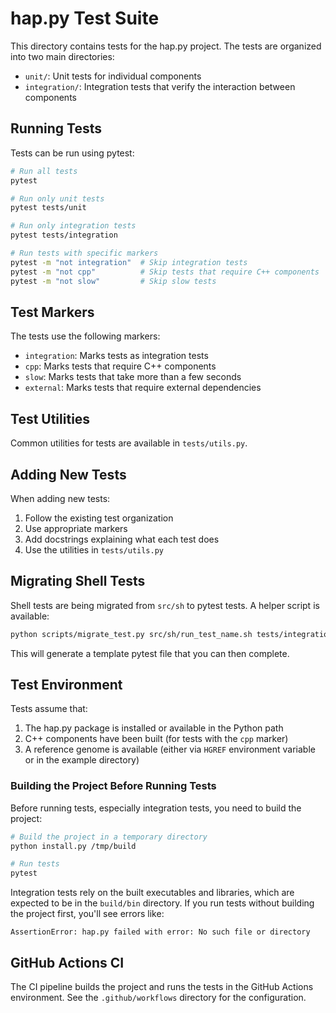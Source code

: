 # hap.py Test Suite

This directory contains tests for the hap.py project. The tests are organized into two main directories:

- `unit/`: Unit tests for individual components
- `integration/`: Integration tests that verify the interaction between components

## Running Tests

Tests can be run using pytest:

```bash
# Run all tests
pytest

# Run only unit tests
pytest tests/unit

# Run only integration tests
pytest tests/integration

# Run tests with specific markers
pytest -m "not integration"  # Skip integration tests
pytest -m "not cpp"          # Skip tests that require C++ components
pytest -m "not slow"         # Skip slow tests
```

## Test Markers

The tests use the following markers:

- `integration`: Marks tests as integration tests
- `cpp`: Marks tests that require C++ components
- `slow`: Marks tests that take more than a few seconds
- `external`: Marks tests that require external dependencies

## Test Utilities

Common utilities for tests are available in `tests/utils.py`.

## Adding New Tests

When adding new tests:

1. Follow the existing test organization
2. Use appropriate markers
3. Add docstrings explaining what each test does
4. Use the utilities in `tests/utils.py`

## Migrating Shell Tests

Shell tests are being migrated from `src/sh` to pytest tests. A helper script is available:

```bash
python scripts/migrate_test.py src/sh/run_test_name.sh tests/integration/test_name.py
```

This will generate a template pytest file that you can then complete.

## Test Environment

Tests assume that:

1. The hap.py package is installed or available in the Python path
2. C++ components have been built (for tests with the `cpp` marker)
3. A reference genome is available (either via `HGREF` environment variable or in the example directory)

### Building the Project Before Running Tests

Before running tests, especially integration tests, you need to build the project:

```bash
# Build the project in a temporary directory
python install.py /tmp/build

# Run tests
pytest
```

Integration tests rely on the built executables and libraries, which are expected to be in the `build/bin` directory. If you run tests without building the project first, you'll see errors like:

```
AssertionError: hap.py failed with error: No such file or directory
```

## GitHub Actions CI

The CI pipeline builds the project and runs the tests in the GitHub Actions environment. See the `.github/workflows` directory for the configuration.
